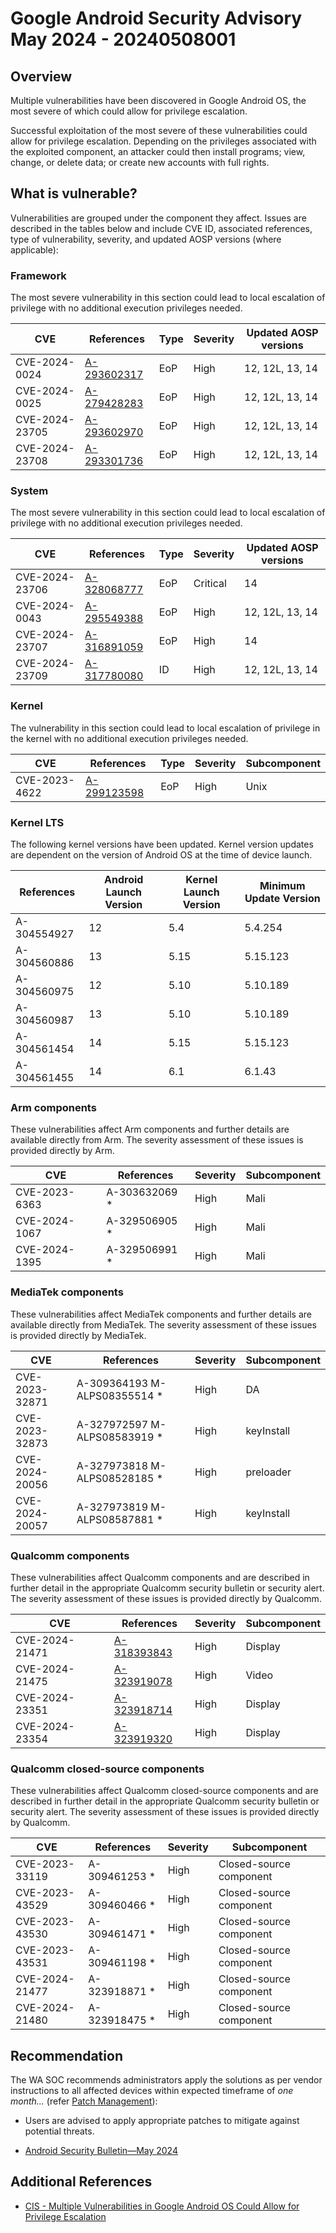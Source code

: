 # Google Android Security Advisory May 2024 - 20240508001

## Overview

Multiple vulnerabilities have been discovered in Google Android OS, the most severe of which could allow for privilege escalation. 

Successful exploitation of the most severe of these vulnerabilities could allow for privilege escalation. Depending on the privileges associated with the exploited component, an attacker could then install programs; view, change, or delete data; or create new accounts with full rights.

## What is vulnerable?

Vulnerabilities are grouped under the component they affect. Issues are described in the tables below and include CVE ID, associated references, type of vulnerability, severity, and updated AOSP versions (where applicable):

### Framework

The most severe vulnerability in this section could lead to local escalation of privilege with no additional execution privileges needed.

| CVE            | References  | Type | Severity | Updated AOSP versions |
|----------------|-------------|------|----------|-----------------------|
| CVE-2024-0024  | [A-293602317](https://android.googlesource.com/platform/frameworks/base/+/6a9250ec7fc9801a883cedd7860076f42fb518ac) | EoP  | High     | 12, 12L, 13, 14       |
| CVE-2024-0025  | [A-279428283](https://android.googlesource.com/platform/frameworks/base/+/d49662560e366dbf69bf7d59d00e73905d03e6d5) | EoP  | High     | 12, 12L, 13, 14       |
| CVE-2024-23705 | [A-293602970](https://android.googlesource.com/platform/frameworks/base/+/032bee6dc118ce1cc3fde92463b2954c1450f2e8) | EoP  | High     | 12, 12L, 13, 14       |
| CVE-2024-23708 | [A-293301736](https://android.googlesource.com/platform/frameworks/base/+/0c095c365ede36257e829769194f9596a598e560) | EoP  | High     | 12, 12L, 13, 14       |

### System

The most severe vulnerability in this section could lead to local escalation of privilege with no additional execution privileges needed.

| CVE            | References  | Type | Severity | Updated AOSP versions |
|----------------|-------------|------|----------|-----------------------|
| CVE-2024-23706 | [A-328068777](https://android.googlesource.com/platform/packages/modules/HealthFitness/+/6e6896c3fd8139779ff8d51a99ee06667e849d87) | EoP  | Critical | 14                    |
| CVE-2024-0043  | [A-295549388](https://android.googlesource.com/platform/packages/modules/Permission/+/8141e8f4dd77b9f8fb485e23ddf028c57fcd4fca) | EoP  | High     | 12, 12L, 13, 14       |
| CVE-2024-23707 | [A-316891059](https://android.googlesource.com/platform/packages/apps/Settings/+/f1d0079c91734168c150f839168544f407b17b06) | EoP  | High     | 14                    |
| CVE-2024-23709 | [A-317780080](https://android.googlesource.com/platform/external/sonivox/+/3f798575d2d39cd190797427d13471d6e7ceae4c) | ID   | High     | 12, 12L, 13, 14       |

### Kernel

The vulnerability in this section could lead to local escalation of privilege in the kernel with no additional execution privileges needed.

| CVE           | References                              | Type | Severity | Subcomponent |
|---------------|-----------------------------------------|------|----------|--------------|
| CVE-2023-4622 | [A-299123598](https://android.googlesource.com/kernel/common/+/e6ed59127c865) | EoP  | High     | Unix         |

### Kernel LTS

The following kernel versions have been updated. Kernel version updates are dependent on the version of Android OS at the time of device launch.

| References  | Android Launch Version | Kernel Launch Version | Minimum Update Version |
|-------------|------------------------|-----------------------|------------------------|
| A-304554927 | 12                     | 5.4                   | 5.4.254                |
| A-304560886 | 13                     | 5.15                  | 5.15.123               |
| A-304560975 | 12                     | 5.10                  | 5.10.189               |
| A-304560987 | 13                     | 5.10                  | 5.10.189               |
| A-304561454 | 14                     | 5.15                  | 5.15.123               |
| A-304561455 | 14                     | 6.1                   | 6.1.43                 |

### Arm components

These vulnerabilities affect Arm components and further details are available directly from Arm. The severity assessment of these issues is provided directly by Arm.

| CVE           | References    | Severity | Subcomponent |
|---------------|---------------|----------|--------------|
| CVE-2023-6363 | A-303632069 * | High     | Mali         |
| CVE-2024-1067 | A-329506905 * | High     | Mali         |
| CVE-2024-1395 | A-329506991 * | High     | Mali         |

### MediaTek components

These vulnerabilities affect MediaTek components and further details are available directly from MediaTek. The severity assessment of these issues is provided directly by MediaTek.

| CVE            | References                   | Severity | Subcomponent |
|----------------|------------------------------|----------|--------------|
| CVE-2023-32871 | A-309364193 M-ALPS08355514 * | High     | DA           |
| CVE-2023-32873 | A-327972597 M-ALPS08583919 * | High     | keyInstall   |
| CVE-2024-20056 | A-327973818 M-ALPS08528185 * | High     | preloader    |
| CVE-2024-20057 | A-327973819 M-ALPS08587881 * | High     | keyInstall   |

### Qualcomm components

These vulnerabilities affect Qualcomm components and are described in further detail in the appropriate Qualcomm security bulletin or security alert. The severity assessment of these issues is provided directly by Qualcomm.

| CVE            | References                    | Severity | Subcomponent |
|----------------|-------------------------------|----------|--------------|
| CVE-2024-21471 | [A-318393843](https://git.codelinaro.org/clo/la/platform/vendor/qcom/opensource/graphics-kernel/-/commit/809ee24fe5607ecc72e9cde737410ad94264ff91)     | High     | Display      |
| CVE-2024-21475 | [A-323919078](https://git.codelinaro.org/clo/la/kernel/msm-4.14/-/commit/bdb176c8afd933f26a135aba4d4a0384fb13d156)     | High     | Video        |
| CVE-2024-23351 | [A-323918714](https://git.codelinaro.org/clo/la/platform/vendor/qcom/opensource/graphics-kernel/-/commit/d7c818d1695cac10489ef1fe28e0d38c602656d9) | High     | Display      |
| CVE-2024-23354 | [A-323919320](https://git.codelinaro.org/clo/la/platform/vendor/qcom/opensource/graphics-kernel/-/commit/88eb3006d32f72c53039fd37ea45926dee08882b) | High     | Display      |

### Qualcomm closed-source components

These vulnerabilities affect Qualcomm closed-source components and are described in further detail in the appropriate Qualcomm security bulletin or security alert. The severity assessment of these issues is provided directly by Qualcomm.

| CVE            | References    | Severity | Subcomponent            |
|----------------|---------------|----------|-------------------------|
| CVE-2023-33119 | A-309461253 * | High     | Closed-source component |
| CVE-2023-43529 | A-309460466 * | High     | Closed-source component |
| CVE-2023-43530 | A-309461471 * | High     | Closed-source component |
| CVE-2023-43531 | A-309461198 * | High     | Closed-source component |
| CVE-2024-21477 | A-323918871 * | High     | Closed-source component |
| CVE-2024-21480 | A-323918475 * | High     | Closed-source component |

## Recommendation

The WA SOC recommends administrators apply the solutions as per vendor instructions to all affected devices within expected timeframe of *one month...* (refer [Patch Management](../guidelines/patch-management.md)):

- Users are advised to apply appropriate patches to mitigate against potential threats.

- [Android Security Bulletin—May 2024](https://source.android.com/docs/security/bulletin/2024-05-01)

## Additional References

- [CIS - Multiple Vulnerabilities in Google Android OS Could Allow for Privilege Escalation](https://www.cisecurity.org/advisory/multiple-vulnerabilities-in-google-android-os-could-allow-for-privilege-escalation_2024-045)
